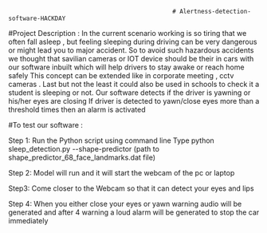                                                   # Alertness-detection-software-HACKDAY



#Project Description :
In the current scenario working is so tiring that we often fall asleep , but feeling sleeping  during driving can be very dangerous or might lead you  to major accident. So to avoid such hazardous accidents we thought that savilian cameras or IOT  device should be their in cars with our software inbuilt which will help drivers to stay awake or reach home safely
This concept can be extended like in corporate meeting , cctv cameras .
Last but not the least it could also be used in schools to check it a student is sleeping or not. 
Our software detects if the driver is yawning or his/her eyes are closing 
If driver is detected to yawn/close eyes more than a threshold times then an alarm is activated 



#To test our software :

Step 1:
Run the Python script using command line 
	Type python   sleep_detection.py --shape-predictor (path to shape_predictor_68_face_landmarks.dat file) 

Step 2:
Model will run and it will start the webcam of the pc or laptop 

Step3:
Come closer to the Webcam so that it can detect your eyes and lips 

Step 4:
 When you either close your eyes or yawn warning audio will be generated and after 4 warning a loud alarm will be generated to stop the car immediately 
